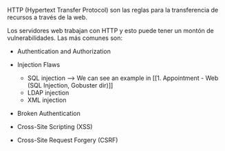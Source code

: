 HTTP (Hypertext Transfer Protocol) son las reglas para la transferencia de recursos a través de la web.

Los servidores web trabajan con HTTP y esto puede tener un montón de vulnerabilidades. Las más comunes son:
- Authentication and Authorization

- Injection Flaws
	- SQL injection --> We can see an example in [[1. Appointment - Web (SQL Injection, Gobuster dir)]]
	- LDAP injection
	- XML injection

- Broken Authentication

- Cross-Site Scripting (XSS)

- Cross-Site Request Forgery (CSRF)
